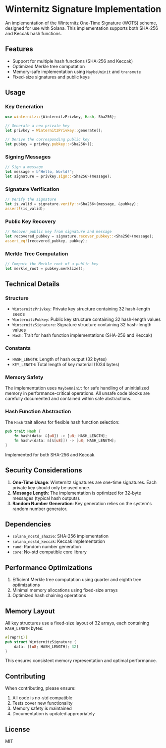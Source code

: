 # Winternitz Signature Implementation

An implementation of the Winternitz One-Time Signature (WOTS) scheme, designed for use with Solana. This implementation supports both SHA-256 and Keccak hash functions.

## Features

- Support for multiple hash functions (SHA-256 and Keccak)
- Optimized Merkle tree computation
- Memory-safe implementation using `MaybeUninit` and `transmute`
- Fixed-size signatures and public keys

## Usage

### Key Generation

```rust
use winternitz::{WinternitzPrivkey, Hash, Sha256};

// Generate a new private key
let privkey = WinternitzPrivkey::generate();

// Derive the corresponding public key
let pubkey = privkey.pubkey::<Sha256>();
```

### Signing Messages

```rust
// Sign a message
let message = b"Hello, World!";
let signature = privkey.sign::<Sha256>(message);
```

### Signature Verification

```rust
// Verify the signature
let is_valid = signature.verify::<Sha256>(message, &pubkey);
assert!(is_valid);
```

### Public Key Recovery

```rust
// Recover public key from signature and message
let recovered_pubkey = signature.recover_pubkey::<Sha256>(message);
assert_eq!(recovered_pubkey, pubkey);
```

### Merkle Tree Computation

```rust
// Compute the Merkle root of a public key
let merkle_root = pubkey.merklize();
```

## Technical Details

### Structure

- `WinternitzPrivkey`: Private key structure containing 32 hash-length seeds
- `WinternitzPubkey`: Public key structure containing 32 hash-length values
- `WinternitzSignature`: Signature structure containing 32 hash-length values
- `Hash`: Trait for hash function implementations (SHA-256 and Keccak)

### Constants

- `HASH_LENGTH`: Length of hash output (32 bytes)
- `KEY_LENGTH`: Total length of key material (1024 bytes)

### Memory Safety

The implementation uses `MaybeUninit` for safe handling of uninitialized memory in performance-critical operations. All unsafe code blocks are carefully documented and contained within safe abstractions.

### Hash Function Abstraction

The `Hash` trait allows for flexible hash function selection:

```rust
pub trait Hash {
    fn hash(data: &[u8]) -> [u8; HASH_LENGTH];
    fn hashv(data: &[&[u8]]) -> [u8; HASH_LENGTH];
}
```

Implemented for both SHA-256 and Keccak.

## Security Considerations

1. **One-Time Usage**: Winternitz signatures are one-time signatures. Each private key should only be used once.
2. **Message Length**: The implementation is optimized for 32-byte messages (typical hash outputs).
3. **Random Number Generation**: Key generation relies on the system's random number generator.

## Dependencies

- `solana_nostd_sha256`: SHA-256 implementation
- `solana_nostd_keccak`: Keccak implementation
- `rand`: Random number generation
- `core`: No-std compatible core library

## Performance Optimizations

1. Efficient Merkle tree computation using quarter and eighth tree optimizations
2. Minimal memory allocations using fixed-size arrays
3. Optimized hash chaining operations

## Memory Layout

All key structures use a fixed-size layout of 32 arrays, each containing `HASH_LENGTH` bytes:

```rust
#[repr(C)]
pub struct WinternitzSignature {
    data: [[u8; HASH_LENGTH]; 32]
}
```

This ensures consistent memory representation and optimal performance.

## Contributing

When contributing, please ensure:
1. All code is no-std compatible
2. Tests cover new functionality
3. Memory safety is maintained
4. Documentation is updated appropriately

## License

MIT